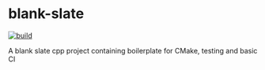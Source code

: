 # blank-slate
[![build](https://github.com/McMassiveNZ/blank-slate/actions/workflows/cmake.yml/badge.svg)](https://github.com/McMassiveNZ/blank-slate/actions/workflows/cmake.yml)

A blank slate cpp project containing boilerplate for CMake, testing and basic CI
